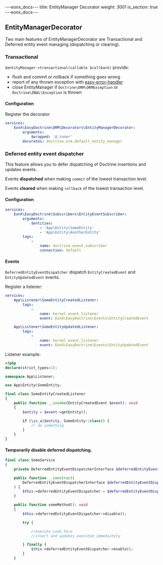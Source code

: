 ---eonx_docs---
title: EntityManager Decorator
weight: 3001
is_section: true
---eonx_docs---

## EntityManagerDecorator

Two main features of EntityManagerDecorator are Transactional and Deferred entity event managing (dispatching or clearing).

### Transactional

`$entityManager->transactional(callable $callback)` provide:
- flush and commit or rollback if something goes wrong
- report of any thrown exception with [easy-error-handler][1]
- close EntityManager if `Doctrine\ORM\ORMException` or `Doctrine\DBAL\Exception` is thrown

#### Configuration
Register the decorator
```yaml
services:
    EonX\EasyDoctrine\ORM\Decorators\EntityManagerDecorator:
        arguments:
            $wrapped: '@.inner'
        decorates: doctrine.orm.default_entity_manager
```

### Deferred entity event dispatcher

This feature allows you to defer dispatching of Doctrine insertions and updates events.

Events **dispatched** when making `commit` of the lowest transaction level.

Events **cleared** when making `rollback` of the lowest transaction level.

#### Configuration

```yaml
services:
    EonX\EasyDoctrine\Subscribers\EntityEventSubscriber:
        arguments:
            $entities:
                - 'App\Entity\SomeEntity'
                - 'App\Entity\AnotherEntity'
        tags:
            -
                name: doctrine.event_subscriber
                connection: default
```

#### Events

`DeferredEntityEventDispatcher` dispatch `EntityCreatedEvent` and `EntityUpdatedEvent` events.

Register a listener:

```yaml
services:
    App\Listener\SomeEntityCreatedListener:
        tags:
            -
                name: kernel.event_listener
                event: EonX\EasyDoctrine\Events\EntityCreatedEvent

    App\Listener\SomeEntityUpdatedListener:
        tags:
            -
                name: kernel.event_listener
                event: EonX\EasyDoctrine\Events\EntityUpdatedEvent
```

Listener example:

```php
<?php
declare(strict_types=1);

namespace App\Listener;

use App\Entity\SomeEntity;

final class SomeEntityCreatedListener
{
    public function __invoke(EntityCreatedEvent $event): void
    {
        $entity = $event->getEntity();

        if (\is_a($entity, SomeEntity::class)) {
            // do something
        }
    }
}

```

#### Temporarily disable deferred dispatching.

```php
final class SomeService
{
    private DeferredEntityEventDispatcherInterface $deferredEntityEventDispatcher;

    public function __construct(
        DeferredEntityEventDispatcherInterface $deferredEntityEventDispatcher
    ) {
        $this->deferredEntityEventDispatcher = $deferredEntityEventDispatcher;
    }

    public function someMethod(): void
    {
        $this->deferredEntityEventDispatcher->disable();

        try {

            //execute code here
            //insert and updates executed immediately

        } finally {
            $this->deferredEntityEventDispatcher->enable();
        }
    }
```

[1]: https://packages.eonx.com/packages/easy-error-handler/

